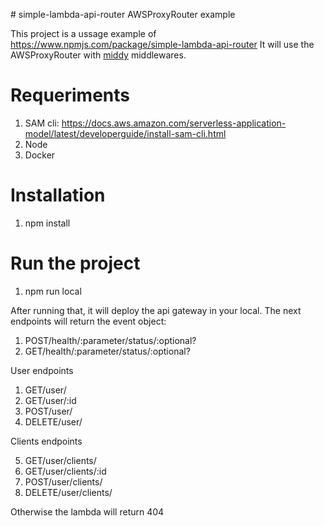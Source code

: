 # simple-lambda-api-router AWSProxyRouter example

This project is a ussage example of https://www.npmjs.com/package/simple-lambda-api-router
It will use the AWSProxyRouter with [middy](https://middy.js.org/) middlewares.

# Requeriments

1. SAM cli: https://docs.aws.amazon.com/serverless-application-model/latest/developerguide/install-sam-cli.html
2. Node
3. Docker

# Installation

1. npm install

# Run the project

1. npm run local

After running that, it will deploy the api gateway in your local. The next endpoints will return the event object:


1. POST/health/:parameter/status/:optional?
2. GET/health/:parameter/status/:optional?

User endpoints

1. GET/user/
2. GET/user/:id
3. POST/user/
4. DELETE/user/

Clients endpoints

5. GET/user/clients/
6. GET/user/clients/:id
7. POST/user/clients/
8. DELETE/user/clients/

Otherwise the lambda will return 404
